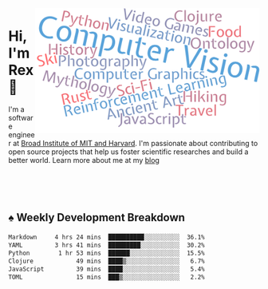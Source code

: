 <img src="https://raw.githubusercontent.com/rexwangcc/rexwangcc/master/myself.png" alt="Rex!" width="450" height="250" align="right">

# Hi, I'm Rex 👋

I'm a software engineer at [Broad Institute of MIT and Harvard](https://www.broadinstitute.org/). I'm passionate about contributing to open source projects that help us foster scientific researches and build a better world. Learn more about me at my [blog](https://rexwang.cc)

<br>
<br>
<br>

<table>
<tr valign="top" width="50%">
<!-- <td > -->

## ♠ Weekly Development Breakdown

<!-- code_time starts -->

```text
Markdown     4 hrs 24 mins  ██████████░░░░░░░░░░  36.1%
YAML         3 hrs 41 mins  █████████░░░░░░░░░░░  30.2%
Python        1 hr 53 mins  ██████░░░░░░░░░░░░░░  15.5%
Clojure            49 mins  ████▒░░░░░░░░░░░░░░░   6.7%
JavaScript         39 mins  ████░░░░░░░░░░░░░░░░   5.4%
TOML               15 mins  ███▒░░░░░░░░░░░░░░░░   2.2%
```

<!-- code_time ends -->

<!-- Placeholder for my Game statuses -->

<!-- <td valign="top" width="50%">

#### ♦ My Personal Progress

</td> -->

</tr>
</table>
